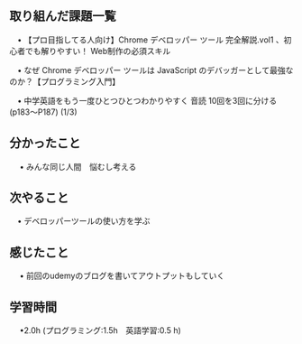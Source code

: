 ## 取り組んだ課題一覧
           
 　• 【プロ目指してる人向け】Chrome デベロッパー ツール 完全解説.vol1 、初心者でも解りやすい！ Web制作の必須スキル

 　• なぜ Chrome デベロッパー ツールは JavaScript のデバッガーとして最強なのか？【プログラミング入門】

 　• 中学英語をもう一度ひとつひとつわかりやすく 音読 10回を3回に分ける       (p183〜P187)  (1/3)


## 分かったこと

　 • みんな同じ人間　悩むし考える　

## 次やること　
           
 　• デベロッパーツールの使い方を学ぶ

## 感じたこと

　 • 前回のudemyのブログを書いてアウトプットもしていく

## 学習時間

　 •2.0h (プログラミング:1.5h　英語学習:0.5 h)